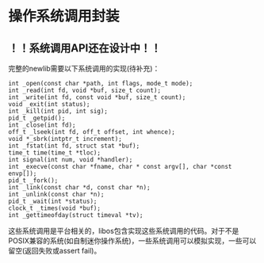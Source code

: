 # 操作系统调用封装

## ！！系统调用API还在设计中！！

完整的newlib需要以下系统调用的实现(待补充)：

```
int _open(const char *path, int flags, mode_t mode);
int _read(int fd, void *buf, size_t count);
int _write(int fd, const void *buf, size_t count);
void _exit(int status);
int _kill(int pid, int sig);
pid_t _getpid();
int _close(int fd);
off_t _lseek(int fd, off_t offset, int whence);
void *_sbrk(intptr_t increment);
int _fstat(int fd, struct stat *buf);
time_t time(time_t *tloc);
int signal(int num, void *handler);
int _execve(const char *fname, char * const argv[], char *const envp[]);
pid_t _fork();
int _link(const char *d, const char *n);
int _unlink(const char *n);
pid_t _wait(int *status);
clock_t _times(void *buf);
int _gettimeofday(struct timeval *tv);
```

这些系统调用是平台相关的，libos包含实现这些系统调用的代码。对于不是POSIX兼容的系统(如自制迷你操作系统)，一些系统调用可以模拟实现，一些可以留空(返回失败或assert fail)。